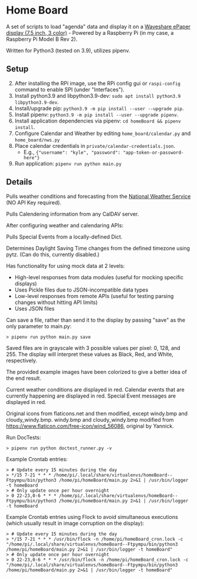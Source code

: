 # Home Board

A set of scripts to load "agenda" data and display it on a [Waveshare ePaper display (7.5 inch, 3 color)](https://www.waveshare.com/product/7.5inch-e-paper-hat-b.htm) -
Powered by a Raspberry Pi (in my case, a Raspberry Pi Model B Rev 2).

Written for Python3 (tested on 3.9), utilizes pipenv.

## Setup

2. After installing the RPi image, use the RPi config gui or `raspi-config` command to enable SPI (under "Interfaces").
3. Install python3.9 and libpython3.9-dev: `sudo apt install python3.9 libpython3.9-dev`.
4. Install/upgrade pip: `python3.9 -m pip install --user --upgrade pip`.
5. Install pipenv: `python3.9 -m pip install --user --upgrade pipenv`.
6. Install application dependencies via pipenv: `cd homeBoard && pipenv install`.
7. Configure Calendar and Weather by editing `home_board/calendar.py` and `home_board/nws.py`
8. Place calendar credentials in `private/calendar-credentials.json`.
    - E.g., `{"username": "kyle", "password": "app-token-or-password-here"}`
9. Run application: `pipenv run python main.py`

## Details

Pulls weather conditions and forecasting from the [National Weather Service](https://www.weather.gov/documentation/services-web-api) (NO API Key required).

Pulls Calendering information from any CalDAV server.

After configuring weather and calendaring APIs:

Pulls Special Events from a locally-defined Dict.

Determines Daylight Saving Time changes from the defined timezone using pytz. (Can do this, currently disabled.)

Has functionality for using mock data at 2 levels:
 - High-level responses from data modules (useful for mocking specific displays)
  - Uses Pickle files due to JSON-incompatible data types
 - Low-level responses from remote APIs (useful for testing parsing changes without hitting API limits)
  - Uses JSON files

Can save a file, rather than send it to the display by passing "save" as the only parameter to main.py:

    > pipenv run python main.py save

Saved files are in grayscale with 3 possible values per pixel: 0, 128, and 255.  The display will interpret these values as Black, Red, and White, respectively.

The provided example images have been colorized to give a better idea of the end result.

Current weather conditions are displayed in red.
Calendar events that are currently happening are displayed in red.
Special Event messages are displayed in red.

Original icons from flaticons.net and then modified, except windy.bmp and cloudy_windy.bmp.
windy.bmp and cloudy_windy.bmp modified from https://www.flaticon.com/free-icon/wind_56086, original by Yannick.

Run DocTests:

    > pipenv run python doctest_runner.py -v

Example Crontab entries:

    > # Update every 15 minutes during the day
    > */15 7-21 * * * /home/pi/.local/share/virtualenvs/homeBoard--Ftpympu/bin/python3 /home/pi/homeBoard/main.py 2>&1 | /usr/bin/logger -t homeBoard
    > # Only update once per hour overnight
    > 0 22-23,0-6 * * * /home/pi/.local/share/virtualenvs/homeBoard--Ftpympu/bin/python3 /home/pi/homeBoard/main.py 2>&1 | /usr/bin/logger -t homeBoard

Example Crontab entries using Flock to avoid simultaneous executions (which usually result in image corruption on the display):

    > # Update every 15 minutes during the day
    > */15 7-21 * * * /usr/bin/flock -n /home/pi/homeBoard_cron.lock -c "/home/pi/.local/share/virtualenvs/homeBoard--Ftpympu/bin/python3 /home/pi/homeBoard/main.py 2>&1 | /usr/bin/logger -t homeBoard"
    > # Only update once per hour overnight
    > 0 22-23,0-6 * * * /usr/bin/flock -n /home/pi/homeBoard_cron.lock -c "/home/pi/.local/share/virtualenvs/homeBoard--Ftpympu/bin/python3 /home/pi/homeBoard/main.py 2>&1 | /usr/bin/logger -t homeBoard"

